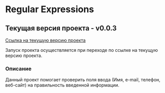
# Regular Expressions

## Текущая версия проекта - v0.0.3

[Ссылка на текущую версию проекта](https://lexankh.github.io)

Запуск проекта осуществляется при переходе по ссылке на текущую версию проекта.

### Описание
Данный проект помогает проверить поля ввода (Имя, e-mail, телефон, веб-сайт) на правильность введенной информации.

